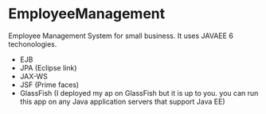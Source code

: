 EmployeeManagement
=====================
Employee Management System for small business. It uses JAVAEE 6 techonologies.

* EJB
* JPA (Eclipse link)
* JAX-WS
* JSF (Prime faces)
* GlassFish (I deployed my ap on GlassFish but it is up to you. you can run this app on any Java application servers that support Java EE)
